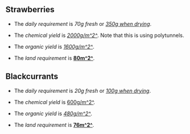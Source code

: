 ## Strawberries

- The *daily requirement* is *70g fresh* or [*350g when drying*](https://www.ars.usda.gov/ARSUserFiles/80400525/Data/retn/retn06.pdf).

- The *chemical yield* is [*2000g/m^2^*](https://vegetablegrowersnews.com/article/tunnels-varieties-double-uk-berry-yields/).
  Note that this is using polytunnels.

- The *organic yield* is [*1600g/m^2^*](/notes/land-estimation).

- The *land requirement* is [**80m^2^**](/notes/land-estimation).

## Blackcurrants

- The *daily requirement* is *20g fresh* or [*100g when drying*](https://www.ars.usda.gov/ARSUserFiles/80400525/Data/retn/retn06.pdf).

- The *chemical yield* is [600g/m^2^](http://www.calu.bangor.ac.uk/Technical%20leaflets/020204Blackcurrants.pdf).

- The *organic yield* is [*480g/m^2^*](/notes/land-estimation).

- The *land requirement* is [**76m^2^**](/notes/land-estimation).
